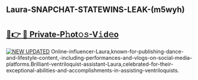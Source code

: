## Laura-SNAPCHAT-STATEWINS-LEAK-(m5wyh)


# <h2><a href="https://mediaupload.pro?-20M">🔗👉 🔴 Private-P𝚑ot𝚘𝚜-V𝚒d𝚎o</a></h2>

[![NEW UPDATED](https://i.imgur.com/0qMVB7G.gif)](https://mediaupload.pro?-20M)
Online-influencer-Laura,known-for-publishing-dance-and-lifestyle-content,-including-performances-and-vlogs-on-social-media-platforms.Brilliant-ventriloquist-assistant-Laura,celebrated-for-their-exceptional-abilities-and-accomplishments-in-assisting-ventriloquists.  